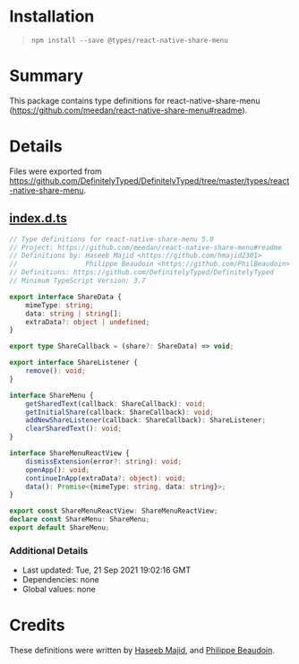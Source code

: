# Installation
> `npm install --save @types/react-native-share-menu`

# Summary
This package contains type definitions for react-native-share-menu (https://github.com/meedan/react-native-share-menu#readme).

# Details
Files were exported from https://github.com/DefinitelyTyped/DefinitelyTyped/tree/master/types/react-native-share-menu.
## [index.d.ts](https://github.com/DefinitelyTyped/DefinitelyTyped/tree/master/types/react-native-share-menu/index.d.ts)
````ts
// Type definitions for react-native-share-menu 5.0
// Project: https://github.com/meedan/react-native-share-menu#readme
// Definitions by: Haseeb Majid <https://github.com/hmajid2301>
//                 Philippe Beaudoin <https://github.com/PhilBeaudoin>
// Definitions: https://github.com/DefinitelyTyped/DefinitelyTyped
// Minimum TypeScript Version: 3.7

export interface ShareData {
    mimeType: string;
    data: string | string[];
    extraData?: object | undefined;
}

export type ShareCallback = (share?: ShareData) => void;

export interface ShareListener {
    remove(): void;
}

interface ShareMenu {
    getSharedText(callback: ShareCallback): void;
    getInitialShare(callback: ShareCallback): void;
    addNewShareListener(callback: ShareCallback): ShareListener;
    clearSharedText(): void;
}

interface ShareMenuReactView {
    dismissExtension(error?: string): void;
    openApp(): void;
    continueInApp(extraData?: object): void;
    data(): Promise<{mimeType: string, data: string}>;
}

export const ShareMenuReactView: ShareMenuReactView;
declare const ShareMenu: ShareMenu;
export default ShareMenu;

````

### Additional Details
 * Last updated: Tue, 21 Sep 2021 19:02:16 GMT
 * Dependencies: none
 * Global values: none

# Credits
These definitions were written by [Haseeb Majid](https://github.com/hmajid2301), and [Philippe Beaudoin](https://github.com/PhilBeaudoin).
